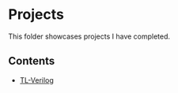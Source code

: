 # Projects
This folder showcases projects I have completed.
## Contents
* [TL-Verilog](TL-Verilog)

